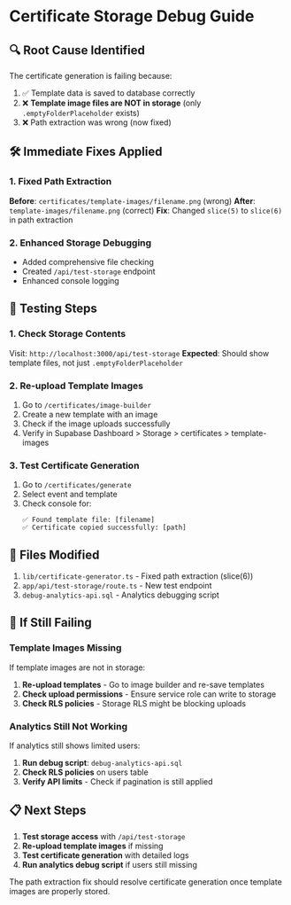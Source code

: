 # Certificate Storage Debug Guide

## 🔍 **Root Cause Identified**

The certificate generation is failing because:
1. ✅ Template data is saved to database correctly
2. ❌ **Template image files are NOT in storage** (only `.emptyFolderPlaceholder` exists)
3. ❌ Path extraction was wrong (now fixed)

## 🛠️ **Immediate Fixes Applied**

### 1. Fixed Path Extraction
**Before**: `certificates/template-images/filename.png` (wrong)
**After**: `template-images/filename.png` (correct)
**Fix**: Changed `slice(5)` to `slice(6)` in path extraction

### 2. Enhanced Storage Debugging
- Added comprehensive file checking
- Created `/api/test-storage` endpoint
- Enhanced console logging

## 🧪 **Testing Steps**

### 1. **Check Storage Contents**
Visit: `http://localhost:3000/api/test-storage`
**Expected**: Should show template files, not just `.emptyFolderPlaceholder`

### 2. **Re-upload Template Images**
1. Go to `/certificates/image-builder`
2. Create a new template with an image
3. Check if the image uploads successfully
4. Verify in Supabase Dashboard > Storage > certificates > template-images

### 3. **Test Certificate Generation**
1. Go to `/certificates/generate`
2. Select event and template
3. Check console for:
   ```
   ✅ Found template file: [filename]
   ✅ Certificate copied successfully: [path]
   ```

## 🔧 **Files Modified**

1. `lib/certificate-generator.ts` - Fixed path extraction (slice(6))
2. `app/api/test-storage/route.ts` - New test endpoint
3. `debug-analytics-api.sql` - Analytics debugging script

## 🚨 **If Still Failing**

### Template Images Missing
If template images are not in storage:
1. **Re-upload templates** - Go to image builder and re-save templates
2. **Check upload permissions** - Ensure service role can write to storage
3. **Check RLS policies** - Storage RLS might be blocking uploads

### Analytics Still Not Working
If analytics still shows limited users:
1. **Run debug script**: `debug-analytics-api.sql`
2. **Check RLS policies** on users table
3. **Verify API limits** - Check if pagination is still applied

## 📋 **Next Steps**

1. **Test storage access** with `/api/test-storage`
2. **Re-upload template images** if missing
3. **Test certificate generation** with detailed logs
4. **Run analytics debug script** if users still missing

The path extraction fix should resolve certificate generation once template images are properly stored.

